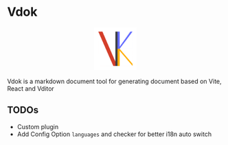 # Vdok

<div style="width: 100%; text-align: center;">
    <img src="./assets/logo.png" width="100" height="100" />
</div>

Vdok is a markdown document tool for generating document based on Vite, React and Vditor

## TODOs

- Custom plugin
- Add Config Option `languages` and checker for better i18n auto switch
